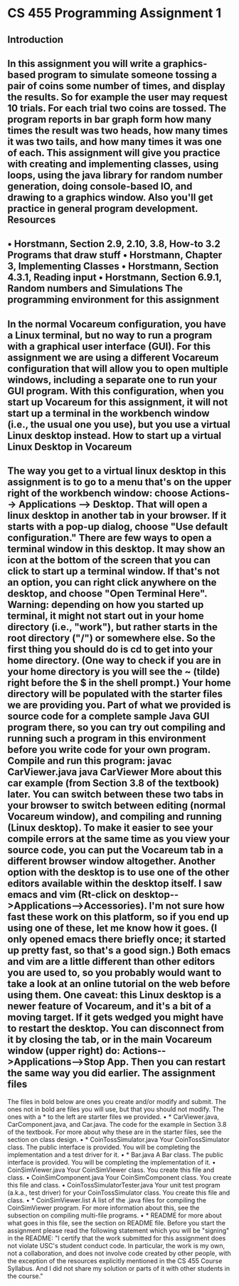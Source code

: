 CS 455 Programming Assignment 1
===============================
Introduction
-------------
In this assignment you will write a graphics-based program to simulate someone tossing a pair of coins some number of times, and display the results. So for example the user may request 10 trials. For each trial two coins are tossed. The program reports in bar graph form how many times the result was two heads, how many times it was two tails, and how many times it was one of each.
This assignment will give you practice with creating and implementing classes, using loops, using the java library for random number generation, doing console-based IO, and drawing to a graphics window. Also you'll get practice in general program development.
Resources
-------------
•	Horstmann, Section 2.9, 2.10, 3.8, How-to 3.2 Programs that draw stuff
•	Horstmann, Chapter 3, Implementing Classes
•	Horstmann, Section 4.3.1, Reading input
•	Horstmann, Section 6.9.1, Random numbers and Simulations
The programming environment for this assignment
--------------------------------------------------
In the normal Vocareum configuration, you have a Linux terminal, but no way to run a program with a graphical user interface (GUI). For this assignment we are using a different Vocareum configuration that will allow you to open multiple windows, including a separate one to run your GUI program. With this configuration, when you start up Vocareum for this assignment, it will not start up a terminal in the workbench window (i.e., the usual one you use), but you use a virtual Linux desktop instead.
How to start up a virtual Linux Desktop in Vocareum 
----------------------------------------------------
The way you get to a virtual linux desktop in this assignment is to go to a menu that's on the upper right of the workbench window: choose Actions--> Applications --> Desktop.
That will open a linux desktop in another tab in your browser. If it starts with a pop-up dialog, choose "Use default configuration." There are few ways to open a terminal window in this desktop. It may show an icon at the bottom of the screen that you can click to start up a terminal window. If that's not an option, you can right click anywhere on the desktop, and choose "Open Terminal Here".
Warning: depending on how you started up terminal, it might not start out in your home directory (i.e., "work"), but rather starts in the root directory ("/") or somewhere else. So the first thing you should do is
cd
to get into your home directory. (One way to check if you are in your home directory is you will see the ~ (tilde) right before the $ in the shell prompt.)
Your home directory will be populated with the starter files we are providing you. Part of what we provided is source code for a complete sample Java GUI program there, so you can try out compiling and running such a program in this environment before you write code for your own program. Compile and run this program:
javac CarViewer.java
java CarViewer
More about this car example (from Section 3.8 of the textbook) later.
You can switch between these two tabs in your browser to switch between editing (normal Vocareum window), and compiling and running (Linux desktop). To make it easier to see your compile errors at the same time as you view your source code, you can put the Vocareum tab in a different browser window altogether.
Another option with the desktop is to use one of the other editors available within the desktop itself. I saw emacs and vim (Rt-click on desktop-->Applications-->Accessories). I'm not sure how fast these work on this platform, so if you end up using one of these, let me know how it goes. (I only opened emacs there briefly once; it started up pretty fast, so that's a good sign.) Both emacs and vim are a little different than other editors you are used to, so you probably would want to take a look at an online tutorial on the web before using them.
One caveat: this Linux desktop is a newer feature of Vocareum, and it's a bit of a moving target. If it gets wedged you might have to restart the desktop. You can disconnect from it by closing the tab, or in the main Vocareum window (upper right) do: Actions-->Applications-->Stop App. Then you can restart the same way you did earlier.
The assignment files
---------------------
The files in bold below are ones you create and/or modify and submit. The ones not in bold are files you will use, but that you should not modify. The ones with a * to the left are starter files we provided.
•	* CarViewer.java, CarComponent.java, and Car.java. The code for the example in Section 3.8 of the textbook. For more about why these are in the starter files, see the section on class design.
•	* CoinTossSimulator.java Your CoinTossSimulator class. The public interface is provided. You will be completing the implementation and a test driver for it.
•	* Bar.java A Bar class. The public interface is provided. You will be completing the implementation of it.
•	CoinSimViewer.java Your CoinSimViewer class. You create this file and class.
•	CoinSimComponent.java Your CoinSimComponent class. You create this file and class.
•	CoinTossSimulatorTester.java Your unit test program (a.k.a., test driver) for your CoinTossSimulator class. You create this file and class.
•	* CoinSimViewer.list A list of the .java files for compiling the CoinSimViewer program. For more information about this, see the subsection on compiling multi-file programs.
•	* README for more about what goes in this file, see the section on README file. Before you start the assignment please read the following statement which you will be "signing" in the README:
"I certify that the work submitted for this assignment does not violate USC's student conduct code. In particular, the work is my own, not a collaboration, and does not involve code created by other people, with the exception of the resources explicitly mentioned in the CS 455 Course Syllabus. And I did not share my solution or parts of it with other students in the course."
